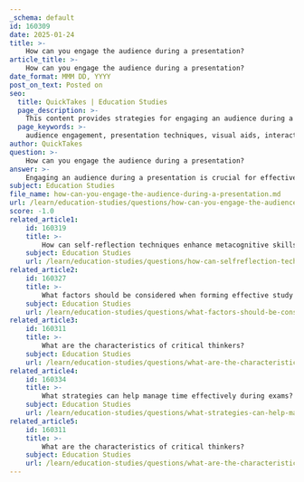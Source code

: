 ```yaml
---
_schema: default
id: 160309
date: 2025-01-24
title: >-
    How can you engage the audience during a presentation?
article_title: >-
    How can you engage the audience during a presentation?
date_format: MMM DD, YYYY
post_on_text: Posted on
seo:
  title: QuickTakes | Education Studies
  page_description: >-
    This content provides strategies for engaging an audience during a presentation, including the use of visual aids, interactive elements, storytelling, and effective delivery techniques.
  page_keywords: >-
    audience engagement, presentation techniques, visual aids, interactive elements, storytelling, asking questions, delivery practice, clarity, feedback, summarize key points
author: QuickTakes
question: >-
    How can you engage the audience during a presentation?
answer: >-
    Engaging an audience during a presentation is crucial for effective communication and retention of information. Here are several strategies to enhance audience engagement:\n\n1. **Use Visual Aids**: Incorporating visual aids such as slides, infographics, and videos can significantly enhance understanding and retention. Ensure that these aids are clear, relevant, and simple, focusing on main points rather than overwhelming details. This helps maintain the audience's attention and reinforces your message.\n\n2. **Interactive Elements**: Introduce interactive components like polls, quizzes, or demonstrations. These activities not only involve the audience directly but also make the presentation more dynamic and enjoyable. For example, using tools like Mentimeter or Kahoot can facilitate real-time feedback and participation.\n\n3. **Storytelling**: Weaving stories into your presentation can create a connection with the audience. Personal anecdotes or case studies can make your content relatable and memorable, helping to illustrate key points effectively.\n\n4. **Ask Questions**: Engaging the audience with questions encourages participation and keeps their attention. You can pose rhetorical questions to provoke thought or direct questions to invite responses, fostering a two-way interaction.\n\n5. **Practice Delivery**: A confident and enthusiastic delivery can captivate an audience. Practicing your presentation multiple times can help you refine your pacing, tone, and body language, making you more engaging.\n\n6. **Clarity and Simplicity**: Aim for clarity in your message. Avoid jargon and complex language that may confuse the audience. Instead, use straightforward language and clear examples to convey your points effectively.\n\n7. **Feedback and Adaptation**: Be attentive to the audience's reactions and adjust your presentation accordingly. If you notice signs of disengagement, consider changing your approach, such as incorporating a quick interactive segment or asking for audience input.\n\n8. **Summarize Key Points**: Periodically summarizing key points throughout your presentation can help reinforce the information and keep the audience focused on the main ideas.\n\nBy implementing these strategies, you can create a more engaging and impactful presentation that resonates with your audience and enhances their understanding of the material.
subject: Education Studies
file_name: how-can-you-engage-the-audience-during-a-presentation.md
url: /learn/education-studies/questions/how-can-you-engage-the-audience-during-a-presentation
score: -1.0
related_article1:
    id: 160319
    title: >-
        How can self-reflection techniques enhance metacognitive skills?
    subject: Education Studies
    url: /learn/education-studies/questions/how-can-selfreflection-techniques-enhance-metacognitive-skills
related_article2:
    id: 160327
    title: >-
        What factors should be considered when forming effective study groups?
    subject: Education Studies
    url: /learn/education-studies/questions/what-factors-should-be-considered-when-forming-effective-study-groups
related_article3:
    id: 160311
    title: >-
        What are the characteristics of critical thinkers?
    subject: Education Studies
    url: /learn/education-studies/questions/what-are-the-characteristics-of-critical-thinkers
related_article4:
    id: 160334
    title: >-
        What strategies can help manage time effectively during exams?
    subject: Education Studies
    url: /learn/education-studies/questions/what-strategies-can-help-manage-time-effectively-during-exams
related_article5:
    id: 160311
    title: >-
        What are the characteristics of critical thinkers?
    subject: Education Studies
    url: /learn/education-studies/questions/what-are-the-characteristics-of-critical-thinkers
---
```


&nbsp;